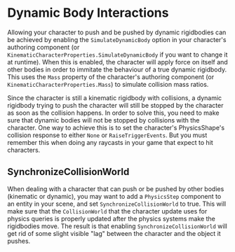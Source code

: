 
# Dynamic Body Interactions
Allowing your character to push and be pushed by dynamic rigidbodies can be achieved by enabling the `SimulateDynamicBody` option in your character's authoring component (or `KinematicCharacterProperties.SimulateDynamicBody` if you want to change it at runtime). When this is enabled, the character will apply force on itself and other bodies in order to immitate the behaviour of a true dynamic rigidbody. This uses the `Mass` property of the character's authoring component (or `KinematicCharacterProperties.Mass`) to simulate collision mass ratios.

Since the character is still a kinematic rigidbody with collisions, a dynamic rigidbody trying to push the character will still be stopped by the character as soon as the collision happens. In order to solve this, you need to make sure that dynamic bodies will not be stopped by collisions with the character. One way to achieve this is to set the character's PhysicsShape's collision response to either `None` or `RaiseTriggerEvents`. But you must remember this when doing any raycasts in your game that expect to hit characters.


## SynchronizeCollisionWorld

When dealing with a character that can push or be pushed by other bodies (kinematic or dynamic), you may want to add a `PhysicsStep` component to an entity in your scene, and set `SynchronizeCollisionWorld` to true. This will make sure that the `CollisionWorld` that the character update uses for physics queries is properly updated after the physics systems make the rigidbodies move. The result is that enabling `SynchronizeCollisionWorld` will get rid of some slight visible "lag" between the character and the object it pushes.